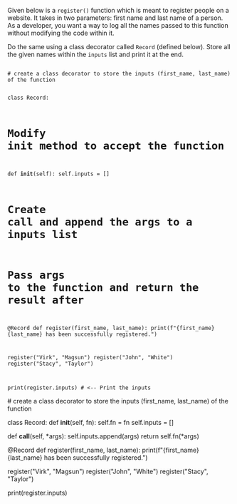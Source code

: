 Given below is a `register()` function which is meant to register people on a website. It takes in two parameters: first name and last name of a person. As a developer, you want a way to log all the names passed to this function without modifying the code within it. 

Do the same using a class decorator called `Record` (defined below). Store all the given names within the `inputs` list and print it at the end. 


<Editor lang="python" type="exercise">
<code>
# create a class decorator to store the inputs (first_name, last_name) of the function

class Record:
  # Modify __init__ method to accept the function
  def __init__(self):
    self.inputs = []
    
  # Create __call__ and append the args to a inputs list
  # Pass args to the function and return the result after
  
@Record
def register(first_name, last_name):
  print(f"{first_name} {last_name} has been successfully registered.")
  
register("Virk", "Magsun")
register("John", "White")
register("Stacy", "Taylor")

print(register.inputs) # <-- Print the inputs
</code>

<solution>
# create a class decorator to store the inputs (first_name, last_name) of the function

class Record:
  def __init__(self, fn):
    self.fn = fn
    self.inputs = []
    
  def __call__(self, *args):
    self.inputs.append(args)
    return self.fn(*args)
  
@Record
def register(first_name, last_name):
  print(f"{first_name} {last_name} has been successfully registered.")
  
register("Virk", "Magsun")
register("John", "White")
register("Stacy", "Taylor")

print(register.inputs)
</solution>
</Editor>